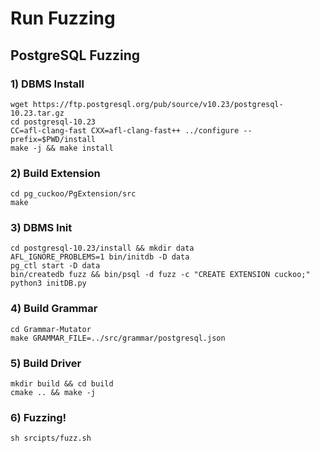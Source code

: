# Run Fuzzing
## PostgreSQL Fuzzing
### 1) DBMS Install
```
wget https://ftp.postgresql.org/pub/source/v10.23/postgresql-10.23.tar.gz
cd postgresql-10.23
CC=afl-clang-fast CXX=afl-clang-fast++ ../configure --prefix=$PWD/install
make -j && make install
```
### 2) Build Extension
``` shell
cd pg_cuckoo/PgExtension/src
make
```
### 3) DBMS Init
``` shell
cd postgresql-10.23/install && mkdir data
AFL_IGNORE_PROBLEMS=1 bin/initdb -D data
pg_ctl start -D data
bin/createdb fuzz && bin/psql -d fuzz -c "CREATE EXTENSION cuckoo;"
python3 initDB.py
```
### 4) Build Grammar
``` shell
cd Grammar-Mutator
make GRAMMAR_FILE=../src/grammar/postgresql.json
```
### 5) Build Driver
``` shell
mkdir build && cd build
cmake .. && make -j
```
### 6) Fuzzing!
``` shell
sh srcipts/fuzz.sh
```